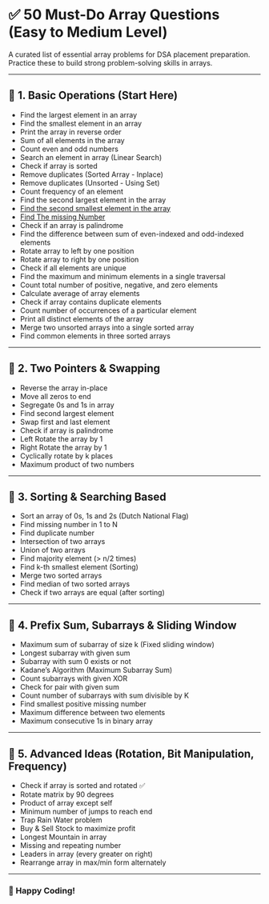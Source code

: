 # ✅ 50 Must-Do Array Questions (Easy to Medium Level)

A curated list of essential array problems for DSA placement preparation. Practice these to build strong problem-solving skills in arrays.

---

## 📌 1. Basic Operations (Start Here)
- Find the largest element in an array
- Find the smallest element in an array
- Print the array in reverse order
- Sum of all elements in the array
- Count even and odd numbers
- Search an element in array (Linear Search)
- Check if array is sorted
- Remove duplicates (Sorted Array - Inplace)
- Remove duplicates (Unsorted - Using Set)
- Count frequency of an element
- Find the second largest element in the array
- [Find the second smallest element in the array](https://www.geeksforgeeks.org/problems/find-the-smallest-and-second-smallest-element-in-an-array3226/1)
- [Find The missing Number](https://www.geeksforgeeks.org/problems/missing-number-in-array1416/1)
- Check if an array is palindrome
- Find the difference between sum of even-indexed and odd-indexed elements
- Rotate array to left by one position
- Rotate array to right by one position
- Check if all elements are unique
- Find the maximum and minimum elements in a single traversal
- Count total number of positive, negative, and zero elements
- Calculate average of array elements
- Check if array contains duplicate elements
- Count number of occurrences of a particular element
- Print all distinct elements of the array
- Merge two unsorted arrays into a single sorted array
- Find common elements in three sorted arrays

---

## 📌 2. Two Pointers & Swapping
- Reverse the array in-place
- Move all zeros to end
- Segregate 0s and 1s in array
- Find second largest element
- Swap first and last element
- Check if array is palindrome
- Left Rotate the array by 1
- Right Rotate the array by 1
- Cyclically rotate by k places
- Maximum product of two numbers

---

## 📌 3. Sorting & Searching Based
- Sort an array of 0s, 1s and 2s (Dutch National Flag)
- Find missing number in 1 to N
- Find duplicate number
- Intersection of two arrays
- Union of two arrays
- Find majority element (> n/2 times)
- Find k-th smallest element (Sorting)
- Merge two sorted arrays
- Find median of two sorted arrays
- Check if two arrays are equal (after sorting)

---

## 📌 4. Prefix Sum, Subarrays & Sliding Window
- Maximum sum of subarray of size k (Fixed sliding window)
- Longest subarray with given sum
- Subarray with sum 0 exists or not
- Kadane’s Algorithm (Maximum Subarray Sum)
- Count subarrays with given XOR
- Check for pair with given sum
- Count number of subarrays with sum divisible by K
- Find smallest positive missing number
- Maximum difference between two elements
- Maximum consecutive 1s in binary array

---

## 📌 5. Advanced Ideas (Rotation, Bit Manipulation, Frequency)
- Check if array is sorted and rotated ✅
- Rotate matrix by 90 degrees
- Product of array except self
- Minimum number of jumps to reach end
- Trap Rain Water problem
- Buy & Sell Stock to maximize profit
- Longest Mountain in array
- Missing and repeating number
- Leaders in array (every greater on right)
- Rearrange array in max/min form alternately

---

### 🚀 Happy Coding!
